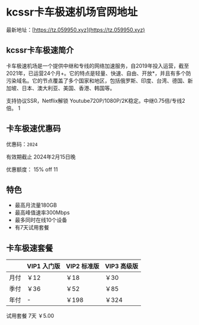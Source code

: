 # kcssr卡车极速机场官网地址

最新地址：[https://tz.059950.xyz](https://tz.059950.xyz)

## kcssr卡车极速简介

卡车极速机场是一个提供中继和专线的网络加速服务，自2019年投入运营，截至2021年，已运营24个月+。它的特点是轻量、快速、自由、开放*，并且有多个防污染域名。它的节点覆盖了多个国家和地区，包括俄罗斯、印度、台湾、德国、新加坡、日本、澳大利亚、美国、香港、韩国等。

支持协议SSR，Netflix解锁 Youtube720P/1080P/2K稳定。中继0.75倍/专线2倍。
1
## 卡车极速优惠码

优惠码：`2024`

有效期截止 2024年2月15日晚

优惠额度： 15% off
11
## 特色

* 最高月流量180GB
* 最高峰值速率300Mbps
* 最多同时在线10个设备
* 有7天试用套餐

## 卡车极速套餐

||VIP1 入门版|VIP2 标准版|VIP3 高级版|
|----|----|----|----|
|月付|￥12|￥18|￥30|
|季付|￥36|￥52|￥85|
|年付|-|￥198|￥324|

试用套餐 7天 ￥5.00
